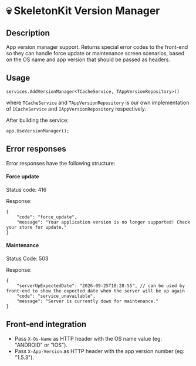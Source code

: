 ﻿# 💀 SkeletonKit Version Manager

## Description
App version manager support. Returns special error codes to the front-end so they can handle force update or maintenance screen scenarios, based on the OS name and app version that should be passed as headers.

## Usage

```
services.AddVersionManager<TCacheService, TAppVersionRepository>()
```

where `TCacheService` and `TAppVersionRepository` is our own implementation of `ICacheService` and `IAppVersionRepository` respectively.

After building the service:

```
app.UseVersionManager();
```

## Error responses

Error responses have the following structure:

#### Force update
Status code: 416

Response:
```
{
    "code": "force_update",
    "message": "Your application version is no longer supported! Check your store for update."
}
```

#### Maintenance
Status Code: 503

Response:
```
{
    "serverUpExpectedDate": "2026-09-25T10:28:55", // can be used by front-end to show the expected date when the server will be up again
    "code": "service_unavailable",
    "message": "Server is currently down for maintenance."
}
```


## Front-end integration
* Pass `X-Os-Name` as HTTP header with the OS name value (eg: "ANDROID" or "IOS").
* Pass `X-App-Version` as HTTP header with the app version number (eg: "1.5.3").
